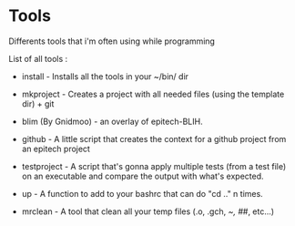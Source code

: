 # Tools
Differents tools that i'm often using while programming

List of all tools :

- install - Installs all the tools in your ~/bin/ dir

- mkproject - Creates a project with all needed files (using the template dir) + git

- blim (By Gnidmoo) - an overlay of epitech-BLIH.

- github - A little script that creates the context for a github project from an epitech project

- testproject - A script that's gonna apply multiple tests (from a test file) on an executable and compare the output with what's expected.

- up - A function to add to your bashrc that can do "cd .." n times.

- mrclean - A tool that clean all your temp files (.o, .gch, *~, #*#, etc...)
